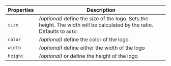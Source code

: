| Properties | Description                                                                                                              |
| ---------- | ------------------------------------------------------------------------------------------------------------------------ |
| `size`     | _(optional)_ define the size of the logo. Sets the height. The width will be calculated by the ratio. Defaults to `auto` |
| `color`    | _(optional)_ define the color of the logo                                                                                |
| `width`    | _(optional)_ define either the width of the logo                                                                         |
| `height`   | _(optional)_ or define the height of the logo                                                                            |
